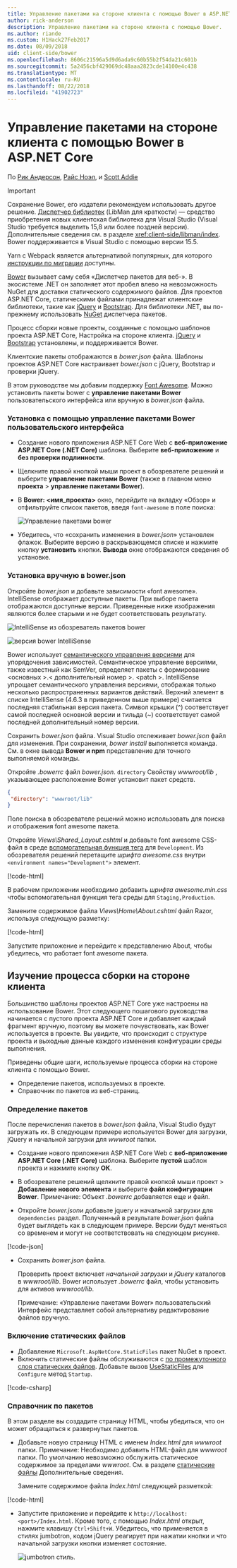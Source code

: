 ```yaml
---
title: Управление пакетами на стороне клиента с помощью Bower в ASP.NET Core
author: rick-anderson
description: Управление пакетами на стороне клиента с помощью Bower.
ms.author: riande
ms.custom: H1Hack27Feb2017
ms.date: 08/09/2018
uid: client-side/bower
ms.openlocfilehash: 8606c21596a5d9d6ada9c60b55b2f54da21c601b
ms.sourcegitcommit: 5a2456cbf429069dc48aaa2823cde14100e4c438
ms.translationtype: MT
ms.contentlocale: ru-RU
ms.lasthandoff: 08/22/2018
ms.locfileid: "41902723"
---
```

# <a name="manage-client-side-packages-with-bower-in-aspnet-core"></a>Управление пакетами на стороне клиента с помощью Bower в ASP.NET Core

По [Рик Андерсон](https://twitter.com/RickAndMSFT), [Райс Ноэл](https://blog.falafel.com/falafel-software-recognized-sitefinity-website-year/), и [Scott Addie](https://scottaddie.com)

> [!IMPORTANT]
> Сохранение Bower, его издатели рекомендуем использовать другое решение. [Диспетчер библиотек](https://blogs.msdn.microsoft.com/webdev/2018/04/18/what-happened-to-bower/) (LibMan для краткости) — средство приобретения новых клиентская библиотека для Visual Studio (Visual Studio требуется выделить 15,8 или более поздней версии). Дополнительные сведения см. в разделе <xref:client-side/libman/index>. Bower поддерживается в Visual Studio с помощью версии 15.5.
>
> Yarn с Webpack является альтернативой популярных, для которого [инструкции по миграции](https://bower.io/blog/2017/how-to-migrate-away-from-bower/) доступны.

[Bower](https://bower.io/) вызывает саму себя «Диспетчер пакетов для веб-». В экосистеме .NET он заполняет этот пробел влево на невозможность NuGet для доставки статического содержимого файлов. Для проектов ASP.NET Core, статическими файлами принадлежат клиентские библиотеки, такие как [jQuery](http://jquery.com/) и [Bootstrap](http://getbootstrap.com/). Для библиотеки .NET, вы по-прежнему использовать [NuGet](https://www.nuget.org/) диспетчера пакетов.

Процесс сборки новые проекты, созданные с помощью шаблонов проекта ASP.NET Core, Настройка на стороне клиента. [jQuery](http://jquery.com/) и [Bootstrap](http://getbootstrap.com/) установлены, и поддерживается Bower.

Клиентские пакеты отображаются в *bower.json* файла. Шаблоны проектов ASP.NET Core настраивает *bower.json* с jQuery, Bootstrap и проверки jQuery.

В этом руководстве мы добавим поддержку [Font Awesome](http://fontawesome.io). Можно установить пакеты bower с **управление пакетами Bower** пользовательского интерфейса или вручную в *bower.json* файла.

### <a name="installation-via-manage-bower-packages-ui"></a>Установка с помощью управление пакетами Bower пользовательского интерфейса

* Создание нового приложения ASP.NET Core Web с **веб-приложение ASP.NET Core (.NET Core)** шаблона. Выберите **веб-приложение** и **без проверки подлинности**.

* Щелкните правой кнопкой мыши проект в обозревателе решений и выберите **управление пакетами Bower** (также в главном меню **проекта** > **управление пакетами Bower**).

* В **Bower: \<имя_проекта\>**  окно, перейдите на вкладку «Обзор» и отфильтруйте список пакетов, введя `font-awesome` в поле поиска:

  ![Управление пакетами bower](bower/_static/manage-bower-packages.png)

* Убедитесь, что «сохранить изменения в *bower.json*» установлен флажок. Выберите версию в раскрывающемся списке и нажмите кнопку **установить** кнопки. **Вывода** окне отображаются сведения об установке.

### <a name="manual-installation-in-bowerjson"></a>Установка вручную в bower.json

Откройте *bower.json* и добавьте зависимости «font awesome». IntelliSense отображает доступные пакеты. При выборе пакета отображаются доступные версии. Приведенные ниже изображения являются более старыми и не будет соответствовать результату.

![IntelliSense из обозреватель пакетов bower](bower/_static/add-package.png)

![версия bower IntelliSense](bower/_static/version-intelliSense.png)

Bower использует [семантического управления версиями](http://semver.org/) для упорядочения зависимостей. Семантическое управление версиями, также известный как SemVer, определяет пакеты с формирование \<основных >.\< дополнительный номер >. \<patch >. IntelliSense упрощает семантического управления версиями, отображая только несколько распространенных вариантов действий. Верхний элемент в списке IntelliSense (4.6.3 в приведенном выше примере) считается последняя стабильная версия пакета. Символ крышки (^) соответствует самой последней основной версии и тильда (~) соответствует самой последней дополнительный номер версии.

Сохранить *bower.json* файла. Visual Studio отслеживает *bower.json* файл для изменения. При сохранении, *bower install* выполняется команда. См. в окне вывода **Bower и npm** представление для точного выполняемой команды.

Откройте *.bowerrc* файл *bower.json*. `directory` Свойству *wwwroot/lib* , указывающее расположение Bower установит пакет средств.

```json
{
 "directory": "wwwroot/lib"
}
```

Поле поиска в обозревателе решений можно использовать для поиска и отображения font awesome пакета.

Откройте *Views\Shared\_Layout.cshtml* и добавьте font awesome CSS-файл в среде [вспомогательная функция тега](xref:mvc/views/tag-helpers/intro) для `Development`. Из обозревателя решений перетащите *шрифта awesome.css* внутри `<environment names="Development">` элемент.

[!code-html[](bower/sample/_Layout.cshtml?highlight=4&range=9-13)]

В рабочем приложении необходимо добавить *шрифта awesome.min.css* чтобы вспомогательная функция тега среды для `Staging,Production`.

Замените содержимое файла *Views\Home\About.cshtml* файл Razor, используя следующую разметку:

[!code-html[](bower/sample/About.cshtml)]

Запустите приложение и перейдите к представлению About, чтобы убедитесь, что работает font awesome пакета.

## <a name="exploring-the-client-side-build-process"></a>Изучение процесса сборки на стороне клиента

Большинство шаблоны проектов ASP.NET Core уже настроены на использование Bower. Этот следующего пошагового руководства начинается с пустого проекта ASP.NET Core и добавляет каждый фрагмент вручную, поэтому вы можете почувствовать, как Bower используется в проекте. Вы увидите, что происходит с структуре проекта и выходные данные каждого изменения конфигурации среды выполнения.

Приведены общие шаги, используемые процесса сборки на стороне клиента с помощью Bower.

* Определение пакетов, используемых в проекте. <!-- once defined, you don't need to download them, VS does -->
* Справочник по пакетов из веб-страниц.

### <a name="define-packages"></a>Определение пакетов

После перечисления пакетов в *bower.json* файла, Visual Studio будут загружать их. В следующем примере используется Bower для загрузки, jQuery и начальной загрузки для *wwwroot* папки.

* Создание нового приложения ASP.NET Core Web с **веб-приложение ASP.NET Core (.NET Core)** шаблона. Выберите **пустой** шаблон проекта и нажмите кнопку **ОК**.

* В обозревателе решений щелкните правой кнопкой мыши проект > **Добавление нового элемента** и выберите **файл конфигурации Bower**. Примечание: Объект *.bowerrc* добавляется еще и файл.

* Откройте *bower.json*и добавьте jquery и начальной загрузки для `dependencies` раздел. Полученный в результате *bower.json* файла будет выглядеть как в следующем примере. Версии будут меняться со временем и могут не соответствовать на следующем рисунке.

[!code-json[](bower/sample/bower.json?highlight=5,6)]

* Сохранить *bower.json* файла.

  Проверить проект включает *начальной загрузки* и *jQuery* каталогов в *wwwroot/lib*. Bower использует *.bowerrc* файл, чтобы установить для активов *wwwroot/lib*.

  Примечание: «Управление пакетами Bower» пользовательский Интерфейс представляет собой альтернативу редактирование файлов вручную.

### <a name="enable-static-files"></a>Включение статических файлов

* Добавление `Microsoft.AspNetCore.StaticFiles` пакет NuGet в проект.
* Включить статические файлы обслуживаются с [по промежуточного слоя статических файлов](/dotnet/api/microsoft.aspnetcore.builder.staticfileextensions). Добавьте вызов [UseStaticFiles](/dotnet/api/microsoft.aspnetcore.builder.staticfileextensions) для `Configure` метод `Startup`.

[!code-csharp[](bower/sample/Startup.cs?highlight=9)]

### <a name="reference-packages"></a>Справочник по пакетов

В этом разделе вы создадите страницу HTML, чтобы убедиться, что он может обращаться к развернутых пакетов.

* Добавьте новую страницу HTML с именем *Index.html* для *wwwroot* папки. Примечание: Необходимо добавить HTML-файл для *wwwroot* папки. По умолчанию невозможно обслужить статическое содержимое за пределами *wwwroot*. См. в разделе [статические файлы](xref:fundamentals/static-files) Дополнительные сведения.

  Замените содержимое файла *Index.html* следующей разметкой:

[!code-html[](bower/sample/Index.html)]

* Запустите приложение и перейдите к `http://localhost:<port>/Index.html`. Кроме того, с помощью *Index.html* открыт, нажмите клавишу `Ctrl+Shift+W`. Убедитесь, что применяется в стилях jumbotron, кодом jQuery реагирует при нажатии кнопки и что начальной загрузки кнопки изменяет состояние.

  ![jumbotron стиль.](bower/_static/jumbotron.png)
